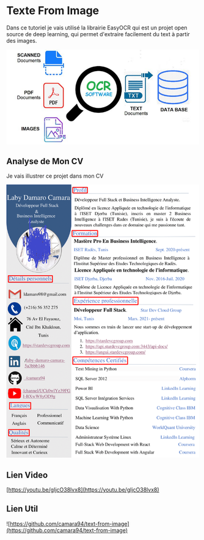 # Texte From Image

Dans ce tutoriel je vais utilisé la librairie EasyOCR qui est un projet open source de deep learning, qui permet d'extraire facilement du text à partir des images.

![image](logo.jpg)

## Analyse de Mon CV
Je vais illustrer ce projet dans mon CV

![moncv](monCV.png)

## Lien Video

[https://youtu.be/gIjcO38lvx8](https://youtu.be/gIjcO38lvx8)




## Lien Util
![https://github.com/camara94/text-from-image](https://github.com/camara94/text-from-image)